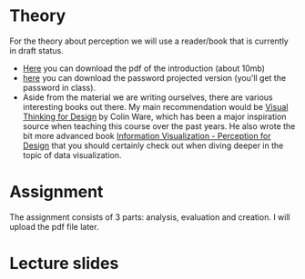 # Theory

For the theory about perception we will use a reader/book that is currently in draft status. 
* [Here](https://homepage.tudelft.nl/w3s80/VCD/VCD_wijntjes_intro.pdf) you can download the pdf of the introduction (about 10mb) 
* [here](https://homepage.tudelft.nl/w3s80/VCD/VCD_wijntjes_full.pdf) you can download the password projected version (you'll get the password in class).
* Aside from the material we are writing ourselves, there are various interesting books out there. My main recommendation would be [Visual Thinking for Design](https://www.amazon.com/dp/0123708966/ref=rdr_ext_tmb) by Colin Ware, which has been a major inspiration source when teaching this course over the past years. He also wrote the bit more advanced book [Information Visualization - Perception for Design](https://www.amazon.com/dp/0123814642/ref=rdr_ext_tmb) that you should certainly check out when diving deeper in the topic of data visualization. 


# Assignment
The assignment consists of 3 parts: analysis, evaluation and creation. I will upload the pdf file later.

# Lecture slides

